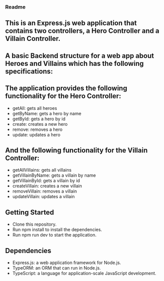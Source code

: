 ### Readme
## This is an Express.js web application that contains two controllers, a Hero Controller and a Villain Controller. 
## A basic Backend structure for a web app about Heroes and Villains which has the following specifications:

## The application provides the following functionality for the Hero Controller:
+ getAll: gets all heroes
+ getByName: gets a hero by name
+ getById: gets a hero by id
+ create: creates a new hero
+ remove: removes a hero
+ update: updates a hero

## And the following functionality for the Villain Controller:
+ getAllVillains: gets all villains
+ getVillainByName: gets a villain by name
+ getVillainById: gets a villain by id
+ createVillain: creates a new villain
+ removeVillain: removes a villain
+ updateVillain: updates a villain

## Getting Started
+ Clone this repository.
+ Run npm install to install the dependencies.
+ Run npm run dev to start the application.

## Dependencies
+ Express.js: a web application framework for Node.js.
+ TypeORM: an ORM that can run in Node.js.
+ TypeScript: a language for application-scale JavaScript development.
